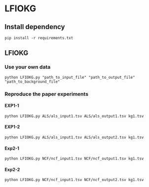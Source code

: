 # LFIOKG

## Install dependency
```
pip install -r requirements.txt
```
## LFIOKG

### Use your own data
```
python LFIOKG.py "path_to_input_file" "path_to_output_file" "path_to_background_file"
```

### Reproduce the paper experiments

#### EXP1-1
```
python LFIOKG.py ALS/als_input1.tsv ALS/als_output1.tsv kg1.tsv
```

#### EXP1-2
```
python LFIOKG.py ALS/als_input1.tsv ALS/als_output2.tsv kg1.tsv
```

#### Exp2-1
```
python LFIOKG.py NCF/ncf_input1.tsv NCF/ncf_output1.tsv kg1.tsv
```

#### Exp2-2
```
python LFIOKG.py NCF/ncf_input1.tsv NCF/ncf_output2.tsv kg1.tsv
```